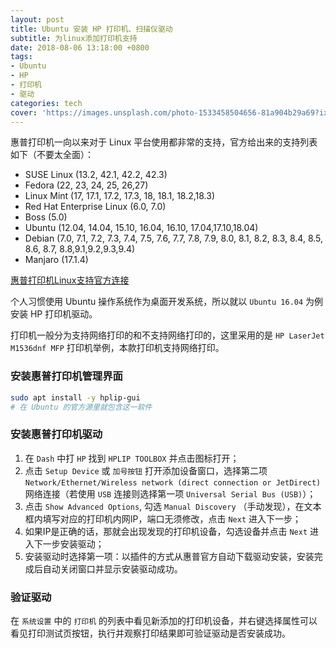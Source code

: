 ```yaml
---
layout: post
title: Ubuntu 安装 HP 打印机、扫描仪驱动
subtitle: 为linux添加打印机支持
date: 2018-08-06 13:18:00 +0800
tags:
- Ubuntu
- HP
- 打印机
- 驱动
categories: tech
cover: 'https://images.unsplash.com/photo-1533458504656-81a904b29a69?ixlib=rb-0.3.5&ixid=eyJhcHBfaWQiOjEyMDd9&s=b888832a29d97d8eb911d207d29f7cf5&auto=format&fit=crop&w=1950&q=80'
---
```


惠普打印机一向以来对于 Linux 平台使用都非常的支持，官方给出来的支持列表如下（不要太全面）：
- SUSE Linux (13.2, 42.1, 42.2, 42.3)
- Fedora (22, 23, 24, 25, 26,27)
- Linux Mint (17, 17.1, 17.2, 17.3, 18, 18.1, 18.2,18.3) 
- Red Hat Enterprise Linux (6.0, 7.0)
- Boss (5.0)
- Ubuntu (12.04, 14.04, 15.10, 16.04, 16.10, 17.04,17.10,18.04)
- Debian (7.0, 7.1, 7.2, 7.3, 7.4, 7.5, 7.6, 7.7, 7.8, 7.9, 8.0, 8.1, 8.2, 8.3, 8.4, 8.5, 8.6, 8.7, 8.8,9.1,9.2,9.3,9.4)
- Manjaro (17.1.4)

[惠普打印机Linux支持官方连接](https://developers.hp.com/hp-linux-imaging-and-printing/downloads)

个人习惯使用 Ubuntu 操作系统作为桌面开发系统，所以就以 `Ubuntu 16.04` 为例安装 HP 打印机驱动。

打印机一般分为支持网络打印的和不支持网络打印的，这里采用的是 `HP LaserJet M1536dnf MFP` 打印机举例，本款打印机支持网络打印。

### 安装惠普打印机管理界面

```bash
sudo apt install -y hplip-gui
# 在 Ubuntu 的官方源里就包含这一软件
```

### 安装惠普打印机驱动

1. 在 `Dash` 中打 `HP` 找到 `HPLIP TOOLBOX` 并点击图标打开；
2. 点击 `Setup Device` 或 `加号按钮` 打开添加设备窗口，选择第二项 `Network/Ethernet/Wireless network (direct connection or JetDirect)` 网络连接（若使用 `USB` 连接则选择第一项 `Universal Serial Bus (USB)`）；
3. 点击 `Show Advanced Options`, 勾选 `Manual Discovery` （手动发现），在文本框内填写对应的打印机内网IP，端口无须修改，点击 `Next` 进入下一步；
4. 如果IP是正确的话，那就会出现发现的打印机设备，勾选设备并点击 `Next` 进入下一步安装驱动；
5. 安装驱动时选择第一项：以插件的方式从惠普官方自动下载驱动安装，安装完成后自动关闭窗口并显示安装驱动成功。

### 验证驱动

在 `系统设置` 中的 `打印机` 的列表中看见新添加的打印机设备，并右键选择属性可以看见打印测试页按钮，执行并观察打印结果即可验证驱动是否安装成功。